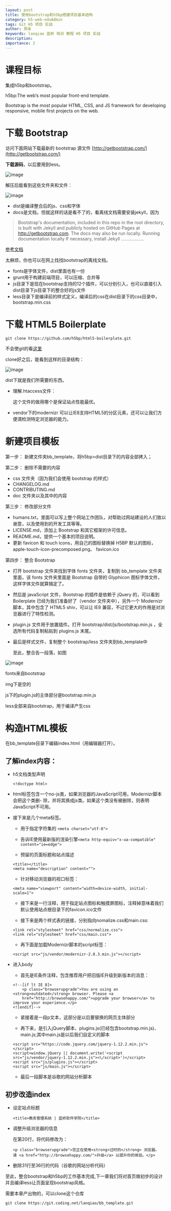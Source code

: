 ```yaml
---
layout: post
title: 使用bootstrap和h5bp搭建项目基本结构
category: h5-web-eduAdmin
tags: Git H5 项目 实战
author: 郑未
keywords: lanqiao 蓝桥 培训 教程 H5 项目 实战
description:
importance: 2
---
```


# 课程目标

集成h5bp和bootstrap。

h5bp:The web’s most popular front-end template.

Bootstrap is the most popular HTML, CSS, and JS framework for developing responsive, mobile first projects on the web.

# 下载  Bootstrap
访问下面网站下载最新的 bootstrap 源文件
[http://getbootstrap.com/](http://getbootstrap.com/)

**下载源码**，以后要用到less。

![image](/public/img/h5/boot-download.png)

解压后能看到这些文件夹和文件：

![image](/public/img/h5/boot-files.png)

- dist是编译整合后的js、css和字体
- docs是文档，但就这样的话是看不了的，看离线文档需要安装jekyll，因为
> Bootstrap's documentation, included in this repo in the root directory, is built with Jekyll and publicly hosted on GitHub Pages at http://getbootstrap.com. The docs may also be run locally.
> Running documentation locally
> If necessary, install Jekyll ………………

[参考文档](/references/bootstrap-doc)

太麻烦，你也可以在网上找找bootstrap的离线文档。

- fonts是字体文件，dist里面也有一份
- grunt用于构建前端项目，可以压缩、合并等
- js目录下是现在bootstrap支持的12个插件，可以分别引入，也可以直接引入dist目录下js目录下的整合好的js文件
- less目录下是编译前的样式定义，编译后的css在dist目录下的css目录中，bootstrap.min.css


# 下载 HTML5 Boilerplate

```
git clone https://github.com/h5bp/html5-boilerplate.git
```

不会使git的看[这里](/常用工具使用教程/Git-lesson1-introduction)

clone好之后，能看到这样的目录结构：

![image](/public/img/h5/h5bp-files.png)

dist下就是我们所需要的东西。

- 理解.htaccess文件：

  这个文件的做用哪个是保证站点性能最优。
- vendor下的modernizr
  可以让IE8支持HTML5的分区元素，还可以让我们方便滴检测特定浏览器的能力。

# 新建项目模板
第一步：
新建文件夹bb_template，将h5bp>dist目录下的内容全部拷入；

第二步：
删除不需要的内容

- css 文件夹（因为我们会使用 bootstrap 的样式）
- CHANGELOG.md
- CONTRIBUTING.md
- doc 文件夹以及其中的内容



第三步：
修改部分文件

- humans.txt，里面可以写上整个网站工作团队，对帮助过网站建设的人们致以谢意，以及使用到的开发工具等等。
- LICENSE.md，添加上 Bootstrap 和其它框架的许可信息。
- README.md，提供一个基本的项目说明。
- 更新 favicon 和 touch icons，用自己的图标替换掉 H5BP 默认的图标，
apple-touch-icon-precomposed.png、
favicon.ico


第四步：
整合 Bootstrap

- 打开 bootstrap 文件夹找到字体 fonts 文件夹，复制到 bb_template 文件夹里面，该 fonts 文件夹里面是 Bootstrap 自带的 Glyphicon 图标字体文件，这样字体文件就算搞定了。
- 然后是 javaScript 文件，Bootstrap 的插件是依赖于 jQuery 的，可以看到 Boilerplate 已经为我们准备好了（vendor 文件夹中），另外一个 Modernizr 脚本，其中包含了 HTML5 shiv，可以让 IE8 兼容，不过它更大的作用是对浏览器进行了特性检测。
- plugin.js 文件用于放置插件。打开 bootstrap/dist/js/bootstrap.min.js ，全选所有代码复制粘贴到 plugins.js 末尾。
- 最后是样式文件，复制整个 bootstrap/less 文件夹到bb_template中

  至此，整合告一段落，如图

![image](/public/img/h5/bb-files.png)

  fonts来自bootstrap

  img下是空的

  js下的plugin.js的主体部分是bootstrap.min.js

  less全部来自bootstrap，用于编译产生css

# 构造HTML模板

在bb_template目录下编辑index.html（用编辑器打开）。

## 了解index内容：

- h5文档类型声明
  
  `<!doctype html>`
  
- html标签包含一个no-js类，如果浏览器的JavaScript可用，Modernizr脚本会把这个类删- 除，并将其换成js类。如果这个类没有被删除，则表明JavaScript不可用。

- 接下来是几个meta标签。

  - 用于指定字符集的
  `<meta charset="utf-8">`
  
  - 告诉IE使用最新版的渲染引擎`<meta http-equiv="x-ua-compatible" content="ie=edge">`

  - 预留的页面标题和站点描述
  
  ```
  <title></title>
  <meta name="description" content="">
  ```
  - 针对移动浏览器的视口标签：
  
  ```
  <meta name="viewport" content="width=device-width, initial-scale=1">
  ```
  - 接下来是一行注释，用于指定站点图标和触摸屏图标，注释掉意味着我们默认使用站点根目录下的favicon.ico文件
  
  - 接下来是两个样式表的链接，分别指向nomalize.css和main.css:
  
  ```
  <link rel="stylesheet" href="css/normalize.css">
  <link rel="stylesheet" href="css/main.css">
  ```
  - 再下面是加载Modernizr脚本的script标签：
  
  `<script src="js/vendor/modernizr-2.8.3.min.js"></script>`

- 进入body
  - 首先是IE条件注释，包含推荐用户把旧版IE升级到新版本的消息：
  
  ```
  <!--[if lt IE 8]>
      <p class="browserupgrade">You are using an <strong>outdated</strong> browser. Please <a 
      href="http://browsehappy.com/">upgrade your browser</a> to improve your experience.</p>
  <![endif]-->
  ```
  - 紧接着是一段p文本，这部分是以后要替换的网页主体部分
  
  - 再下来，是引入jQuery脚本、plugins.js(已经包含bootstrap.min.js)、main.js;其中main.js是以后我们自定义的脚本
  
  ```
  <script src="https://code.jquery.com/jquery-1.12.2.min.js"></script>
  <script>window.jQuery || document.write('<script src="js/vendor/jquery-1.12.2.min.js"><\/script>')</script>
  <script src="js/plugins.js"></script>
  <script src="js/main.js"></script>
  ```
  - 最后一段脚本是谷歌的网站分析脚本
  
## 初步改造index

- 设定站点标题

  `<title>教务管理系统 | 蓝桥软件学院</title>`  

- 调整升级浏览器的信息
  
  在第20行，将代码修改为：
  
  ```
  <p class="browserupgrade">您正在使用<strong>过时的</strong> 浏览器。 
  请 <a href="http://browsehappy.com/">升级</a> 以提升你的体验。</p>
  ```
- 删除31行至36行的代码（谷歌的网站分析代码）

至此，整合bootstrap和h5bp的工作基本完成,下一章我们将对首页做初步的设计并且编译less让页面呈现bootstrap风格。

需要本章产出物的，可以clone这个仓库

`git clone https://git.coding.net/lanqiao/bb_template.git`


